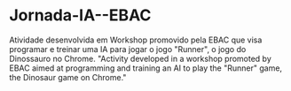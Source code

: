 # Jornada-IA--EBAC
Atividade desenvolvida em Workshop promovido pela EBAC que visa programar e treinar uma IA para jogar o jogo "Runner", o jogo do Dinossauro no Chrome.  "Activity developed in a workshop promoted by EBAC aimed at programming and training an AI to play the "Runner" game, the Dinosaur game on Chrome."
